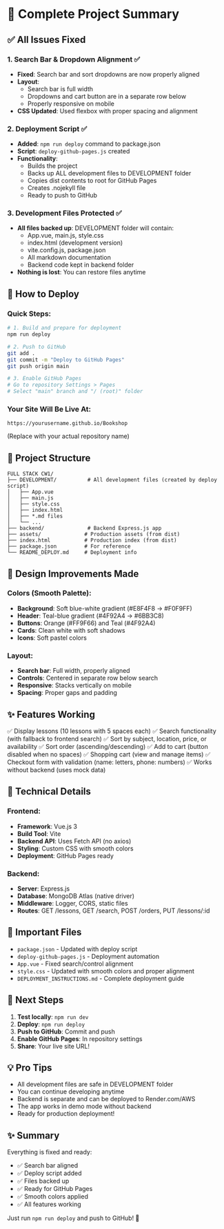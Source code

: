 # 🎉 Complete Project Summary

## ✅ All Issues Fixed

### 1. Search Bar & Dropdown Alignment ✅
- **Fixed**: Search bar and sort dropdowns are now properly aligned
- **Layout**: 
  - Search bar is full width
  - Dropdowns and cart button are in a separate row below
  - Properly responsive on mobile
- **CSS Updated**: Used flexbox with proper spacing and alignment

### 2. Deployment Script ✅
- **Added**: `npm run deploy` command to package.json
- **Script**: `deploy-github-pages.js` created
- **Functionality**:
  - Builds the project
  - Backs up ALL development files to DEVELOPMENT folder
  - Copies dist contents to root for GitHub Pages
  - Creates .nojekyll file
  - Ready to push to GitHub

### 3. Development Files Protected ✅
- **All files backed up**: DEVELOPMENT folder will contain:
  - App.vue, main.js, style.css
  - index.html (development version)
  - vite.config.js, package.json
  - All markdown documentation
  - Backend code kept in backend folder
- **Nothing is lost**: You can restore files anytime

## 🚀 How to Deploy

### Quick Steps:

```bash
# 1. Build and prepare for deployment
npm run deploy

# 2. Push to GitHub
git add .
git commit -m "Deploy to GitHub Pages"
git push origin main

# 3. Enable GitHub Pages
# Go to repository Settings > Pages
# Select "main" branch and "/ (root)" folder
```

### Your Site Will Be Live At:
```
https://yourusername.github.io/Bookshop
```
(Replace with your actual repository name)

## 📁 Project Structure

```
FULL STACK CW1/
├── DEVELOPMENT/          # All development files (created by deploy script)
│   ├── App.vue
│   ├── main.js
│   ├── style.css
│   ├── index.html
│   ├── *.md files
│   └── ...
├── backend/              # Backend Express.js app
├── assets/              # Production assets (from dist)
├── index.html           # Production index (from dist)
├── package.json         # For reference
└── README_DEPLOY.md     # Deployment info
```

## 🎨 Design Improvements Made

### Colors (Smooth Palette):
- **Background**: Soft blue-white gradient (#E8F4F8 → #F0F9FF)
- **Header**: Teal-blue gradient (#4F92A4 → #6BB3C8)
- **Buttons**: Orange (#FF9F66) and Teal (#4F92A4)
- **Cards**: Clean white with soft shadows
- **Icons**: Soft pastel colors

### Layout:
- **Search bar**: Full width, properly aligned
- **Controls**: Centered in separate row below search
- **Responsive**: Stacks vertically on mobile
- **Spacing**: Proper gaps and padding

## ✨ Features Working

✅ Display lessons (10 lessons with 5 spaces each)
✅ Search functionality (with fallback to frontend search)
✅ Sort by subject, location, price, or availability
✅ Sort order (ascending/descending)
✅ Add to cart (button disabled when no spaces)
✅ Shopping cart (view and manage items)
✅ Checkout form with validation (name: letters, phone: numbers)
✅ Works without backend (uses mock data)

## 🔧 Technical Details

### Frontend:
- **Framework**: Vue.js 3
- **Build Tool**: Vite
- **Backend API**: Uses Fetch API (no axios)
- **Styling**: Custom CSS with smooth colors
- **Deployment**: GitHub Pages ready

### Backend:
- **Server**: Express.js
- **Database**: MongoDB Atlas (native driver)
- **Middleware**: Logger, CORS, static files
- **Routes**: GET /lessons, GET /search, POST /orders, PUT /lessons/:id

## 📝 Important Files

- `package.json` - Updated with deploy script
- `deploy-github-pages.js` - Deployment automation
- `App.vue` - Fixed search/control alignment
- `style.css` - Updated with smooth colors and proper alignment
- `DEPLOYMENT_INSTRUCTIONS.md` - Complete deployment guide

## 🎯 Next Steps

1. **Test locally**: `npm run dev`
2. **Deploy**: `npm run deploy`
3. **Push to GitHub**: Commit and push
4. **Enable GitHub Pages**: In repository settings
5. **Share**: Your live site URL!

## 💡 Pro Tips

- All development files are safe in DEVELOPMENT folder
- You can continue developing anytime
- Backend is separate and can be deployed to Render.com/AWS
- The app works in demo mode without backend
- Ready for production deployment!

## ✨ Summary

Everything is fixed and ready:
- ✅ Search bar aligned
- ✅ Deploy script added
- ✅ Files backed up
- ✅ Ready for GitHub Pages
- ✅ Smooth colors applied
- ✅ All features working

Just run `npm run deploy` and push to GitHub! 🚀

